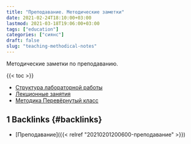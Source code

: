 ```yaml
---
title: "Преподавание. Методические заметки"
date: 2021-02-24T18:10:00+03:00
lastmod: 2021-03-18T19:06:00+03:00
tags: ["education"]
categories: ["сиянс"]
draft: false
slug: "teaching-methodical-notes"
---
```


Методические заметки по преподаванию.

<!--more-->

{{< toc >}}

-   [Структура лабораторной работы](20210116125600-структура_лабораторнои_работы.md)
-   [Лекционные занятия](20210317121600-лекционные_занятия.md)
-   [Методика Перевёрнутый класс](20210318190300-методика_перевернутыи_класс.md)


## <span class="section-num">1</span> Backlinks {#backlinks}

-   [Преподавание]({{< relref "20210201200600-преподавание" >}})
